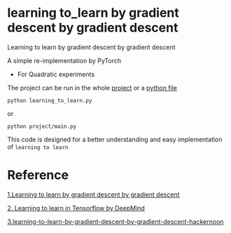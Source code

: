 # learning to_learn by gradient descent by gradient descent

Learning to learn by gradient descent by gradient descent

A simple re-implementation by PyTorch

- For Quadratic experiments


The project can be run in the whole [project](project/) or a [python file](learning_to_learn.py)

```
python learning_to_learn.py
```
or

```
python project/main.py 
```

This code is designed for a better understanding and easy implementation of `learning to learn`

# Reference

[1.Learning to learn by gradient descent by gradient descent](https://arxiv.org/abs/1606.04474)

[2. Learning to learn in Tensorflow  by DeepMind](https://github.com/deepmind/learning-to-learn)

[3.learning-to-learn-by-gradient-descent-by-gradient-descent-hackernoon](https://hackernoon.com/learning-to-learn-by-gradient-descent-by-gradient-descent-4da2273d64f2)



            
